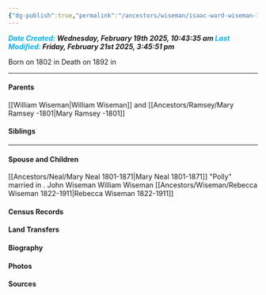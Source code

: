 ```yaml
---
{"dg-publish":true,"permalink":"/ancestors/wiseman/isaac-ward-wiseman-1802-1892/","tags":["Isaac-Wiseman"]}
---
```


***<font color="#00b0f0">Date Created:</font> Wednesday, February 19th 2025, 10:43:35 am*
*<font color="#00b0f0">Last Modified:</font> Friday, February 21st 2025, 3:45:51 pm***

Born on  1802 in <!-- link to place -->
Death on 1892 in <!-- link to place -->

---
#### Parents

[[William Wiseman\|William Wiseman]] and [[Ancestors/Ramsey/Mary Ramsey -1801\|Mary Ramsey -1801]]
#### Siblings
<!-- Link to sibling -->

---
#### Spouse and Children
 [[Ancestors/Neal/Mary Neal 1801-1871\|Mary Neal 1801-1871]] "Polly" married <!-- link to date --> in <!-- link to place -->.
John Wiseman
William Wiseman
[[Ancestors/Wiseman/Rebecca Wiseman 1822-1911\|Rebecca Wiseman 1822-1911]]

#### Census Records

#### Land Transfers

#### Biography

#### Photos

#### Sources

